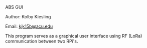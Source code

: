 ABS GUI 

Author: Kolby Kiesling

Email: kjk15b@acu.edu

This program serves as a graphical user interface using RF (LoRa) communication between two RPi's.

